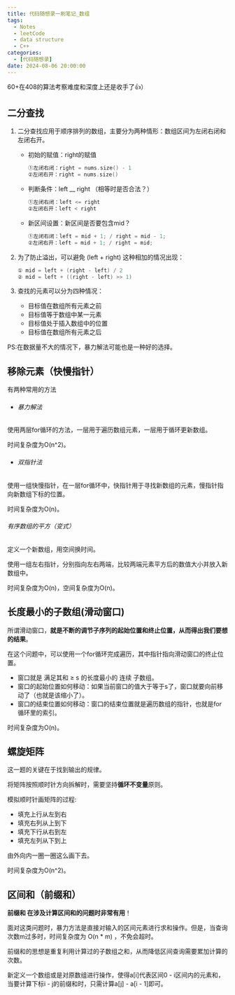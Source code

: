 ```yaml
---
title: 代码随想录一刷笔记_数组
tags: 
  - Notes
  - leetCode
  - data structure
  - C++
categories: 
  - [代码随想录]
date: 2024-08-06 20:00:00
---
```


60+在408的算法考察难度和深度上还是收手了👍）

<!-- more -->

## 二分查找

1. 二分查找应用于顺序排列的数组，主要分为两种情形：数组区间为左闭右闭和左闭右开。

   - 初始的赋值：right的赋值

     ```c++
     ①左闭右闭：right = nums.size() - 1
     ②左闭右开：right = nums.size()
     ```

     

   - 判断条件：left __ right （相等时是否合法？）

     ```c++
     ①左闭右闭：left <= right
     ②左闭右开：left < right
     ```

     

   - 新区间设置：新区间是否要包含mid？

     ```c++
     ①左闭右闭：left = mid + 1; / right = mid - 1;
     ②左闭右开：left = mid + 1; / right = mid;
     ```

     

2. 为了防止溢出，可以避免 (left + right) 这种相加的情况出现：

   ```c++
   ① mid = left + (right - left) / 2
   ② mid = left + ((right - left) >> 1)
   ```

   

3. 查找的元素可以分为四种情况：

   - 目标值在数组所有元素之前
   - 目标值等于数组中某一元素
   - 目标值处于插入数组中的位置
   - 目标值在数组所有元素之后

PS:在数据量不大的情况下，暴力解法可能也是一种好的选择。

## 移除元素（快慢指针）

有两种常用的方法

- ###### 暴力解法

使用两层for循环的方法，一层用于遍历数组元素，一层用于循环更新数组。

时间复杂度为O(n^2)。

- ###### 双指针法

使用一组快慢指针，在一层for循环中，快指针用于寻找新数组的元素，慢指针指向新数组下标的位置。

时间复杂度为O(n)。 

###### 有序数组的平方（变式）

定义一个新数组，用空间换时间。

使用一组左右指针，分别指向左右两端，比较两端元素平方后的数值大小并放入新数组中。

时间复杂度为O(n)，空间复杂度为O(n)。

## 长度最小的子数组(滑动窗口)

所谓滑动窗口，**就是不断的调节子序列的起始位置和终止位置，从而得出我们要想的结果**。

在这个问题中，可以使用一个for循环完成遍历，其中指针指向滑动窗口的终止位置。

- 窗口就是 满足其和 ≥ s 的长度最小的 连续 子数组。
- 窗口的起始位置如何移动：如果当前窗口的值大于等于s了，窗口就要向前移动了（也就是该缩小了）。
- 窗口的结束位置如何移动：窗口的结束位置就是遍历数组的指针，也就是for循环里的索引。

时间复杂度为O(n)。

## 螺旋矩阵

这一题的关键在于找到输出的规律。

将矩阵按照顺时针方向拆解时，需要坚持**循环不变量**原则。

模拟顺时针画矩阵的过程:

- 填充上行从左到右
- 填充右列从上到下
- 填充下行从右到左
- 填充左列从下到上

由外向内一圈一圈这么画下去。

时间复杂度为O(n^2)。

## 区间和（前缀和）

**前缀和 在涉及计算区间和的问题时非常有用**！

面对这类问题时，暴力方法是直接对输入的区间元素进行求和操作。但是，当查询次数m过多时，时间复杂度为 O(n * m) ，不免会超时。

前缀和的思想是重复利用计算过的子数组之和，从而降低区间查询需要累加计算的次数。

新定义一个数组或是对原数组进行操作，使得a[i]代表区间0 - i区间内的元素和，当要计算下标i - j的前缀和时，只需计算a[j] - a[i - 1]即可。
